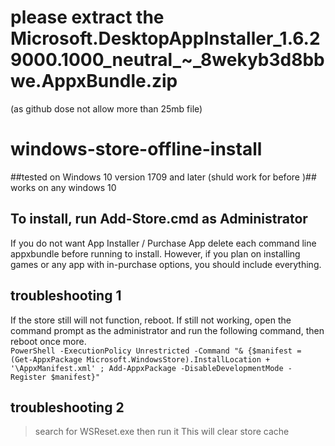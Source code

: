 # please extract the Microsoft.DesktopAppInstaller_1.6.29000.1000_neutral_~_8wekyb3d8bbwe.AppxBundle.zip 
(as github dose not allow more than 25mb file)



# windows-store-offline-install
##tested on Windows 10 version 1709 and later (shuld work for before )##
works on any windows 10 
## To install, run Add-Store.cmd as Administrator  
If you do not want App Installer / Purchase App  delete each command line appxbundle before running to install. However, if you plan on installing games or any app with in-purchase options, you should include everything.  
## troubleshooting 1
If the store still will not function, reboot. If still not working, open the command prompt as the administrator and run the following command, then reboot once more.  
```PowerShell -ExecutionPolicy Unrestricted -Command "& {$manifest = (Get-AppxPackage Microsoft.WindowsStore).InstallLocation + '\AppxManifest.xml' ; Add-AppxPackage -DisableDevelopmentMode -Register $manifest}"```    
## troubleshooting 2
> search for
 WSReset.exe  then run it
This will clear store cache
